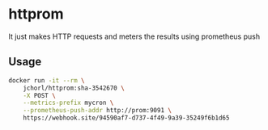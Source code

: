 # httprom
It just makes HTTP requests and meters the results using prometheus push

## Usage
```bash
docker run -it --rm \
    jchorl/httprom:sha-3542670 \
    -X POST \
    --metrics-prefix mycron \
    --prometheus-push-addr http://prom:9091 \
    https://webhook.site/94590af7-d737-4f49-9a39-35249f6b1d65
```
